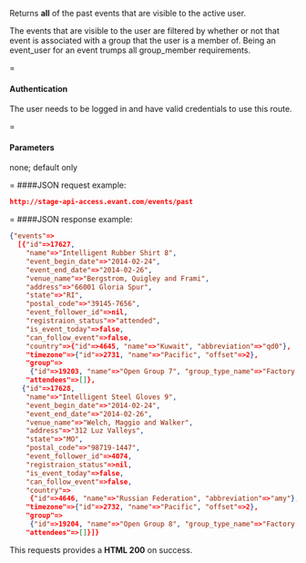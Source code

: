 <!-- --- title: GET /events/past -->

Returns **all** of the past events that are visible to the active user.

The events that are visible to the user are filtered by whether or not that event is associated with a group that the user is a member of. Being an event_user for an event trumps all group_member requirements.

=
#### Authentication

The user needs to be logged in and have valid credentials to use this route.

=
#### Parameters

none; default only

=
####JSON request example:
```json
http://stage-api-access.evant.com/events/past
```

=
####JSON response example:

```json
{"events"=>
  [{"id"=>17627,
    "name"=>"Intelligent Rubber Shirt 8",
    "event_begin_date"=>"2014-02-24",
    "event_end_date"=>"2014-02-26",
    "venue_name"=>"Bergstrom, Quigley and Frami",
    "address"=>"66001 Gloria Spur",
    "state"=>"RI",
    "postal_code"=>"39145-7656",
    "event_follower_id"=>nil,
    "registraion_status"=>"attended",
    "is_event_today"=>false,
    "can_follow_event"=>false,
    "country"=>{"id"=>4645, "name"=>"Kuwait", "abbreviation"=>"qd0"},
    "timezone"=>{"id"=>2731, "name"=>"Pacific", "offset"=>2},
    "group"=>
     {"id"=>19203, "name"=>"Open Group 7", "group_type_name"=>"Factory:Open"},
    "attendees"=>[]},
   {"id"=>17628,
    "name"=>"Intelligent Steel Gloves 9",
    "event_begin_date"=>"2014-02-24",
    "event_end_date"=>"2014-02-26",
    "venue_name"=>"Welch, Maggio and Walker",
    "address"=>"312 Luz Valleys",
    "state"=>"MO",
    "postal_code"=>"98719-1447",
    "event_follower_id"=>4074,
    "registraion_status"=>nil,
    "is_event_today"=>false,
    "can_follow_event"=>false,
    "country"=>
     {"id"=>4646, "name"=>"Russian Federation", "abbreviation"=>"amy"},
    "timezone"=>{"id"=>2732, "name"=>"Pacific", "offset"=>2},
    "group"=>
     {"id"=>19204, "name"=>"Open Group 8", "group_type_name"=>"Factory:Open"},
    "attendees"=>[]}]}
```

This requests provides a <strong>HTML 200</strong> on success.